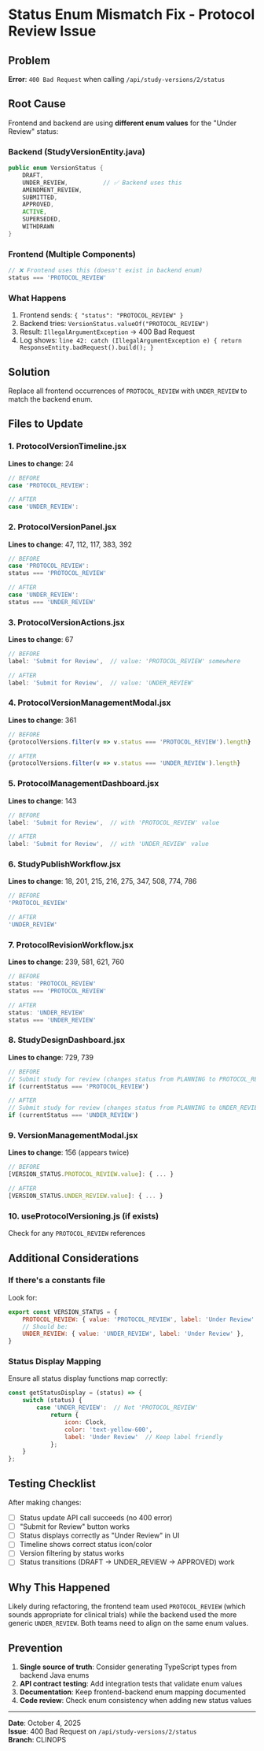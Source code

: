# Status Enum Mismatch Fix - Protocol Review Issue

## Problem
**Error**: `400 Bad Request` when calling `/api/study-versions/2/status`

## Root Cause
Frontend and backend are using **different enum values** for the "Under Review" status:

### Backend (StudyVersionEntity.java)
```java
public enum VersionStatus {
    DRAFT,
    UNDER_REVIEW,          // ✅ Backend uses this
    AMENDMENT_REVIEW,
    SUBMITTED,
    APPROVED,
    ACTIVE,
    SUPERSEDED,
    WITHDRAWN
}
```

### Frontend (Multiple Components)
```javascript
// ❌ Frontend uses this (doesn't exist in backend enum)
status === 'PROTOCOL_REVIEW'
```

### What Happens
1. Frontend sends: `{ "status": "PROTOCOL_REVIEW" }`
2. Backend tries: `VersionStatus.valueOf("PROTOCOL_REVIEW")`
3. Result: `IllegalArgumentException` → 400 Bad Request
4. Log shows: `line 42: catch (IllegalArgumentException e) { return ResponseEntity.badRequest().build(); }`

## Solution
Replace all frontend occurrences of `PROTOCOL_REVIEW` with `UNDER_REVIEW` to match the backend enum.

## Files to Update

### 1. ProtocolVersionTimeline.jsx
**Lines to change**: 24
```jsx
// BEFORE
case 'PROTOCOL_REVIEW':

// AFTER
case 'UNDER_REVIEW':
```

### 2. ProtocolVersionPanel.jsx
**Lines to change**: 47, 112, 117, 383, 392
```jsx
// BEFORE
case 'PROTOCOL_REVIEW':
status === 'PROTOCOL_REVIEW'

// AFTER
case 'UNDER_REVIEW':
status === 'UNDER_REVIEW'
```

### 3. ProtocolVersionActions.jsx
**Lines to change**: 67
```jsx
// BEFORE
label: 'Submit for Review',  // value: 'PROTOCOL_REVIEW' somewhere

// AFTER
label: 'Submit for Review',  // value: 'UNDER_REVIEW'
```

### 4. ProtocolVersionManagementModal.jsx
**Lines to change**: 361
```jsx
// BEFORE
{protocolVersions.filter(v => v.status === 'PROTOCOL_REVIEW').length}

// AFTER
{protocolVersions.filter(v => v.status === 'UNDER_REVIEW').length}
```

### 5. ProtocolManagementDashboard.jsx
**Lines to change**: 143
```jsx
// BEFORE
label: 'Submit for Review',  // with 'PROTOCOL_REVIEW' value

// AFTER
label: 'Submit for Review',  // with 'UNDER_REVIEW' value
```

### 6. StudyPublishWorkflow.jsx
**Lines to change**: 18, 201, 215, 216, 275, 347, 508, 774, 786
```jsx
// BEFORE
'PROTOCOL_REVIEW'

// AFTER
'UNDER_REVIEW'
```

### 7. ProtocolRevisionWorkflow.jsx
**Lines to change**: 239, 581, 621, 760
```jsx
// BEFORE
status: 'PROTOCOL_REVIEW'
status === 'PROTOCOL_REVIEW'

// AFTER
status: 'UNDER_REVIEW'
status === 'UNDER_REVIEW'
```

### 8. StudyDesignDashboard.jsx
**Lines to change**: 729, 739
```jsx
// BEFORE
// Submit study for review (changes status from PLANNING to PROTOCOL_REVIEW)
if (currentStatus === 'PROTOCOL_REVIEW')

// AFTER
// Submit study for review (changes status from PLANNING to UNDER_REVIEW)
if (currentStatus === 'UNDER_REVIEW')
```

### 9. VersionManagementModal.jsx
**Lines to change**: 156 (appears twice)
```jsx
// BEFORE
[VERSION_STATUS.PROTOCOL_REVIEW.value]: { ... }

// AFTER
[VERSION_STATUS.UNDER_REVIEW.value]: { ... }
```

### 10. useProtocolVersioning.js (if exists)
Check for any `PROTOCOL_REVIEW` references

## Additional Considerations

### If there's a constants file
Look for:
```javascript
export const VERSION_STATUS = {
    PROTOCOL_REVIEW: { value: 'PROTOCOL_REVIEW', label: 'Under Review' },
    // Should be:
    UNDER_REVIEW: { value: 'UNDER_REVIEW', label: 'Under Review' },
}
```

### Status Display Mapping
Ensure all status display functions map correctly:
```javascript
const getStatusDisplay = (status) => {
    switch (status) {
        case 'UNDER_REVIEW':  // Not 'PROTOCOL_REVIEW'
            return {
                icon: Clock,
                color: 'text-yellow-600',
                label: 'Under Review'  // Keep label friendly
            };
    }
};
```

## Testing Checklist
After making changes:
- [ ] Status update API call succeeds (no 400 error)
- [ ] "Submit for Review" button works
- [ ] Status displays correctly as "Under Review" in UI
- [ ] Timeline shows correct status icon/color
- [ ] Version filtering by status works
- [ ] Status transitions (DRAFT → UNDER_REVIEW → APPROVED) work

## Why This Happened
Likely during refactoring, the frontend team used `PROTOCOL_REVIEW` (which sounds appropriate for clinical trials) while the backend used the more generic `UNDER_REVIEW`. Both teams need to align on the same enum values.

## Prevention
1. **Single source of truth**: Consider generating TypeScript types from backend Java enums
2. **API contract testing**: Add integration tests that validate enum values
3. **Documentation**: Keep frontend-backend enum mapping documented
4. **Code review**: Check enum consistency when adding new status values

---
**Date**: October 4, 2025  
**Issue**: 400 Bad Request on `/api/study-versions/2/status`  
**Branch**: CLINOPS
